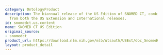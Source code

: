 ```yaml
---
category: OntologyProduct
description: The biannual release of the US Edition of SNOMED CT, combining content
  from both the US Extension and International releases.
id: snomedct.us.content
name: SNOMED CT US Edition
original_source:
- snomedct
product_url: https://download.nlm.nih.gov/mlb/utsauth/USExt/doc_SnomedCT-USEdition-ReleaseNotes_Current_en-US_US1000124_20250301.pdf
layout: product_detail
---
```

